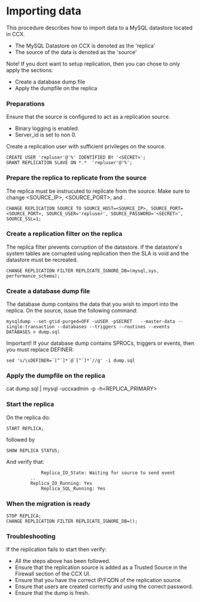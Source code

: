 # Importing data

This procedure describes how to import data to a MySQL datastore located in CCX.
- The MySQL Datastore on CCX is denoted as the 'replica'
- The source of the data is denoted as the 'source'

Note! If you dont want to setup replication, then you can chose to only apply the sections:
* Create a database dump file
* Apply the dumpfile on the replica

### Preparations
Ensure that the source is configured to act as a replication source.
* Binary logging is enabled.
* Server_id is set to non 0.

Create a replication user with sufficient privileges on the source.
```
CREATE USER 'repluser'@'%' IDENTIFIED BY '<SECRET>';
GRANT REPLICATION SLAVE ON *.*  'repluser'@'%';
```
### Prepare the replica to replicate from the source
The replica must be instrucuted to replicate from the source.
Make sure to change <SOURCE_IP>, <SOURCE_PORT>, and <SECRET>.
```
CHANGE REPLICATION SOURCE TO SOURCE_HOST=<SOURCE_IP>, SOURCE_PORT=<SOURCE_PORT>, SOURCE_USER='repluser', SOURCE_PASSWORD='<SECRET>', SOURCE_SSL=1;
```
### Create a replication filter on the replica
The replica filter prevents corruption of the datastore.
If the datastore's system tables are corrupted using replication then the SLA is void and the datastore must be recreated.

```
CHANGE REPLICATION FILTER REPLICATE_IGNORE_DB=(mysql,sys, performance_schema);
```

### Create a database dump file
The database dump contains the data that you wish to import into the replica.
On the source, issue the following command:
```
mysqldump --set-gtid-purged=OFF -uUSER -pSECRET   --master-data --single-transaction --databases --triggers --routines --events DATABASES > dump.sql
```
Important! If your database dump contains SPROCs, triggers or events, then you must replace DEFINER:
```
sed 's/\sDEFINER=`[^`]*`@`[^`]*`//g' -i dump.sql
```

### Apply the dumpfile on the replica
cat dump.sql | mysql -uccxadmin -p -h<REPLICA_PRIMARY>

### Start the replica
On the replica do:
```
START REPLICA;
```
followed by
```
SHOW REPLICA STATUS;
```
And verify that:
```
             Replica_IO_State: Waiting for source to send event
	     ..
  	     Replica_IO_Running: Yes
             Replica_SQL_Running: Yes
```	     
### When the migration is ready
```
STOP REPLICA;
CHANGE REPLICATION FILTER REPLICATE_IGNORE_DB=();
```


### Troubleshooting
If the replication fails to start then verify:
* All the steps above has been followed.
* Ensure that the replication source is added as a Trusted Source in the Firewall section of the CCX UI.
* Ensure that you have the correct IP/FQDN of the replication source.
* Ensure that users are created correctly and using the correct password.
* Ensure that the dump is fresh.



